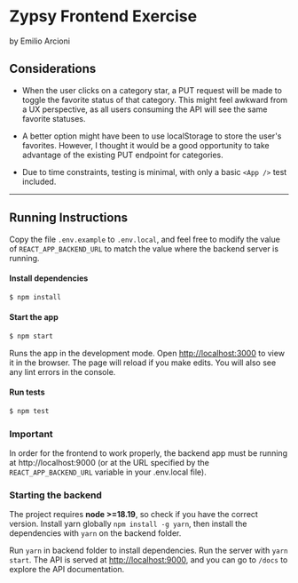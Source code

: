 # Zypsy Frontend Exercise

by Emilio Arcioni

## Considerations

- When the user clicks on a category star, a PUT request will be made to toggle the favorite status of that category. This might feel awkward from a UX perspective, as all users consuming the API will see the same favorite statuses.

- A better option might have been to use localStorage to store the user's favorites. However, I thought it would be a good opportunity to take advantage of the existing PUT endpoint for categories.

- Due to time constraints, testing is minimal, with only a basic `<App />` test included.

---

## Running Instructions

Copy the file `.env.example` to `.env.local`, and feel free to modify the value of `REACT_APP_BACKEND_URL` to match the value where the backend server is running.

#### Install dependencies

```bash
$ npm install
```

#### Start the app

```bash
$ npm start
```

Runs the app in the development mode. Open [http://localhost:3000](http://localhost:3000) to view it in the browser.
The page will reload if you make edits. You will also see any lint errors in the console.

#### Run tests

```bash
$ npm test
```

### Important
In order for the frontend to work properly, the backend app must be running at http://localhost:9000 (or at the URL specified by the `REACT_APP_BACKEND_URL` variable in your .env.local file).

### Starting the backend

The project requires **node >=18.19**, so check if you have the correct version. Install yarn globally `npm install -g yarn`, then install the dependencies with `yarn` on the backend folder.

Run `yarn` in backend folder to install dependencies. Run the server with `yarn start`. The API is served at [http://localhost:9000](http://localhost:9000/), and you can go to `/docs` to explore the API documentation.

